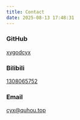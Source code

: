 ```yaml
---
title: Contact
date: 2025-08-13 17:48:31
---
```

### GitHub
[xygodcyx](https://github.com/xygodcyx)

### Bilibili
[1308065752](https://space.bilibili.com/1308065752)

### Email
cyx@quhou.top



